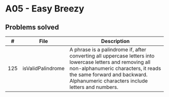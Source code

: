 # A05 - Easy Breezy
## Problems solved
|   #   | File            | Description                                        |
| :---: | --------------- | -------------------------------------------------- |
| 125 | isValidPalindrome | A phrase is a palindrome if, after converting all uppercase letters into lowercase letters and removing all non-alphanumeric characters, it reads the same forward and backward. Alphanumeric characters include letters and numbers.|

